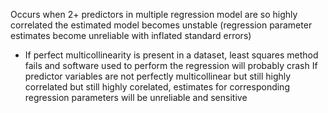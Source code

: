 Occurs when 2+ predictors in multiple regression model are so highly correlated the estimated model becomes unstable (regression parameter estimates become unreliable with inflated standard errors)
- If perfect multicollinearity is present in a dataset, least squares method fails and software used to perform the regression will probably crash
If predictor variables are not perfectly multicollinear but still highly correlated but still highly corelated, estimates for corresponding regression parameters will be unreliable and sensitive 